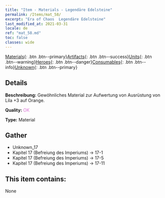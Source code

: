 ```yaml
---
title: "Item - Materials - Legendäre Edelsteine"
permalink: /Items/mat_58/
excerpt: "Era of Chaos  Legendäre Edelsteine"
last_modified_at: 2021-03-31
locale: de
ref: "mat_58.md"
toc: false
classes: wide
---
```

 [Materials](/de/Items/){: .btn .btn--primary}[Artifacts](/de/Items/Artifacts/){: .btn .btn--success}[Units](/de/Items/Units/){: .btn .btn--warning}[Heroes](/de/Items/Heroes/){: .btn .btn--danger}[Consumables](/de/Items/Consumables/){: .btn .btn--info}[Unknown](/de/Items/Unknown/){: .btn .btn--primary}

## Details
 **Beschreibung:** Gewöhnliches Material zur Aufwertung von Ausrüstung von Lila +3 auf Orange.

 **Quality:** <span style="color: #DA70D6">OK</span>

 **Type:** Material

## Gather

*    Unknown_17 
*    Kapitel 17 (Befreiung des Imperiums) -> 17-1 
*    Kapitel 17 (Befreiung des Imperiums) -> 17-5 
*    Kapitel 17 (Befreiung des Imperiums) -> 17-11 

## This item contains:

  None

